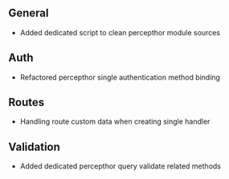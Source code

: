 ## General
- Added dedicated script to clean percepthor module sources

## Auth
- Refactored percepthor single authentication method binding

## Routes
- Handling route custom data when creating single handler

## Validation
- Added dedicated percepthor query validate related methods
